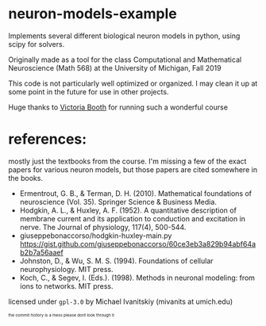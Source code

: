 # neuron-models-example
Implements several different biological neuron models in python, using  scipy for solvers.  

Originally made as a tool for the class Computational and Mathematical Neuroscience (Math 568) at the University of Michigan, Fall 2019

This code is not particularly well optimized or organized. I may clean it up at some point in the future for use in other projects.

Huge thanks to [Victoria Booth](http://www.math.lsa.umich.edu/~vbooth/) for running such a wonderful course

# references:
mostly just the textbooks from the course. I'm missing a few of the exact papers for various neuron models, but those papers are cited somewhere in the books.
- Ermentrout, G. B., & Terman, D. H. (2010). Mathematical foundations of neuroscience (Vol. 35). Springer Science & Business Media.
- Hodgkin, A. L., & Huxley, A. F. (1952). A quantitative description of membrane current and its application to conduction and excitation in nerve. The Journal of physiology, 117(4), 500-544.
- giuseppebonaccorso/hodgkin-huxley-main.py  https://gist.github.com/giuseppebonaccorso/60ce3eb3a829b94abf64ab2b7a56aaef 
- Johnston, D., & Wu, S. M. S. (1994). Foundations of cellular neurophysiology. MIT press.
- Koch, C., & Segev, I. (Eds.). (1998). Methods in neuronal modeling: from ions to networks. MIT press.








licensed under `gpl-3.0`
by Michael Ivanitskiy (mivanits at umich.edu)





<small><small><small>the commit history is a mess please dont look through it</small></small></small>
